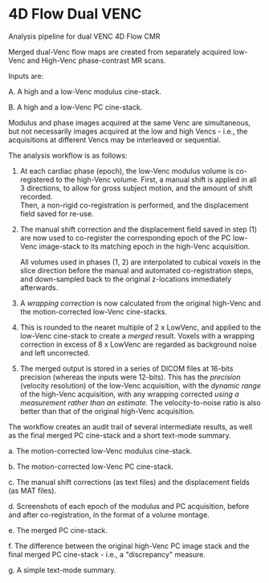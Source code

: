 # 4D Flow Dual VENC
Analysis pipeline for dual VENC 4D Flow CMR

Merged dual-Venc flow maps are created from separately acquired low-Venc and High-Venc phase-contrast MR scans.

Inputs are:

A. A high and a low-Venc modulus cine-stack.

B. A high and a low-Venc PC cine-stack.

Modulus and phase images acquired at the same Venc are simultaneous, but not necessarily images acquired at the low and high Vencs -
i.e., the acquisitions at different Vencs may be interleaved or sequential.

The analysis workflow is as follows:

1. At each cardiac phase (epoch), the low-Venc modulus volume is co-registered to the high-Venc volume.
   First, a manual shift is applied in all 3 directions, to allow for gross subject motion, and the amount of shift recorded.   
   Then, a non-rigid co-registration is performed, and the displacement field saved for re-use.
   
2. The manual shift correction and the displacement field saved in step (1) are now used to co-register the corresponding epoch of the PC 
   low-Venc image-stack to its matching epoch in the high-Venc acquisition. 
   
   All volumes used in phases (1, 2) are interpolated to cubical voxels in the slice direction before the manual and automated 
   co-registration steps, and down-sampled back to the original z-locations immediately afterwards.
   
3. A *wrapping correction* is now calculated from the original high-Venc and the motion-corrected low-Venc cine-stacks.

4. This is rounded to the nearet multiple of 2 x LowVenc, and applied to the low-Venc cine-stack to create a *merged* result.
   Voxels with a wrapping correction in excess of 8 x LowVenc are regarded as background noise and left uncorrected.
   
5. The merged output is stored in a series of DICOM files at 16-bits precision (whereas the inputs were 12-bits).
   This has the *precision* (velocity resolution) of the low-Venc acquisition, with the *dynamic range* of the high-Venc acquisition,
   with any wrapping corrected *using a measurement rather than an estimate.* The velocity-to-noise ratio is also better than that of the 
   original high-Venc acquisition.
   
The workflow creates an audit trail of several intermediate results, as well as the final merged PC cine-stack and a short text-mode summary.

a. The motion-corrected low-Venc modulus cine-stack.

b. The motion-corrected low-Venc PC cine-stack.

c. The manual shift corrections (as text files) and the displacement fields (as MAT files).

d. Screenshots of each epoch of the modulus and PC acquisition, before and after co-registration, in the format of a volume montage. 

e. The merged PC cine-stack.

f. The difference between the original high-Venc PC image stack and the final merged PC cine-stack - i.e., a "discrepancy" measure.

g. A simple text-mode summary.
